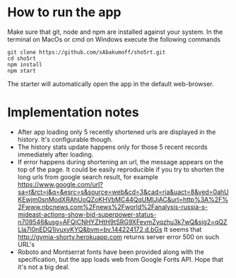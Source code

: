 # How to run the app
Make sure that git, node and npm are installed against your system.
In the terminal on MacOs or cmd on Windows execute the following commands
```
git clone https://github.com/sAbakumoff/sho5rt.git
cd sho5rt
npm install
npm start
```
The starter will automatically open the app in the default web-browser.

# Implementation notes
* After app loading only 5 recently shortened urls are displayed in the history. It's configurable though.
* The history stats update happens only for those 5 recent records immediately after loading.
* If error happens during shortening an url, the message appears on the top of the page. It could be easily reproducible if you try to shorten the long urls from google search result, for example https://www.google.com/url?sa=t&rct=j&q=&esrc=s&source=web&cd=3&cad=rja&uact=8&ved=0ahUKEwjm0snModXRAhUoQZoKHVbMC44QqUMIJjAC&url=http%3A%2F%2Fwww.nbcnews.com%2Fnews%2Fworld%2Fanalysis-russia-s-mideast-actions-show-bid-superpower-status-n709546&usg=AFQjCNHYZHtH9tSRG9XFevmZyqzhu3k7wQ&sig2=qQZLla7I0nEDQ1ivuxvKYQ&bvm=bv.144224172,d.bGs It seems that http://gymia-shorty.herokuapp.com returns server error 500 on such URL's
* Roboto and Montserrat fonts have been provided along with the specification, but the app loads web from Google Fonts API. Hope that it's not a big deal.
